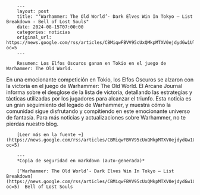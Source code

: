         ---
        layout: post
        title: "‘Warhammer: The Old World’- Dark Elves Win In Tokyo – List Breakdown - Bell of Lost Souls"
        date: 2024-08-15T07:00:00
        categories: noticias
        original_url: https://news.google.com/rss/articles/CBMiqwFBVV95cUxQMkpMTXV0ejdydGw1UlpicGVEY3FiaGlHbDZRWUtXMmNIOUtGWTBwQjJEUllydTJhVjBDNi1qVnpJYklFMFdiWFFqeFpNWDdhN2tXTlFPUnZPcTJnSUY3V29PS0lLdGJneUZNMmtQem9vcnNObmJOVUxyOElQVUhXcjF4RTRVa1h3N2FlNUZqSXpqV2NQYWt6ZktXU3pVUjRmSWlKRlZpYi02Nms?oc=5
        ---

        Resumen: Los Elfos Oscuros ganan en Tokio en el juego de Warhammer: The Old World.

En una emocionante competición en Tokio, los Elfos Oscuros se alzaron con la victoria en el juego de Warhammer: The Old World. El Arcane Journal informa sobre el desglose de la lista de victoria, detallando las estrategias y tácticas utilizadas por los jugadores para alcanzar el triunfo. Esta noticia es un gran seguimiento del legado de Warhammer, y muestra cómo la comunidad sigue disfrutando y compitiendo en este emocionante universo de fantasía. Para más noticias y actualizaciones sobre Warhammer, no te pierdas nuestro blog.

        [Leer más en la fuente ➜](https://news.google.com/rss/articles/CBMiqwFBVV95cUxQMkpMTXV0ejdydGw1UlpicGVEY3FiaGlHbDZRWUtXMmNIOUtGWTBwQjJEUllydTJhVjBDNi1qVnpJYklFMFdiWFFqeFpNWDdhN2tXTlFPUnZPcTJnSUY3V29PS0lLdGJneUZNMmtQem9vcnNObmJOVUxyOElQVUhXcjF4RTRVa1h3N2FlNUZqSXpqV2NQYWt6ZktXU3pVUjRmSWlKRlZpYi02Nms?oc=5)

        ---
        *Copia de seguridad en markdown (auto-generada)*

        [‘Warhammer: The Old World’- Dark Elves Win In Tokyo – List Breakdown](https://news.google.com/rss/articles/CBMiqwFBVV95cUxQMkpMTXV0ejdydGw1UlpicGVEY3FiaGlHbDZRWUtXMmNIOUtGWTBwQjJEUllydTJhVjBDNi1qVnpJYklFMFdiWFFqeFpNWDdhN2tXTlFPUnZPcTJnSUY3V29PS0lLdGJneUZNMmtQem9vcnNObmJOVUxyOElQVUhXcjF4RTRVa1h3N2FlNUZqSXpqV2NQYWt6ZktXU3pVUjRmSWlKRlZpYi02Nms?oc=5)  Bell of Lost Souls
